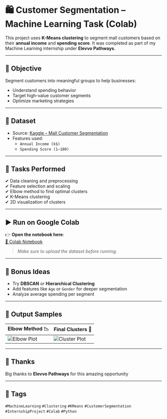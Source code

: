 # 🛍️ Customer Segmentation – Machine Learning Task (Colab)

This project uses **K-Means clustering** to segment mall customers based on their **annual income** and **spending score**. It was completed as part of my Machine Learning internship under **Elevvo Pathways**.

---

## 🎯 Objective

Segment customers into meaningful groups to help businesses:
- Understand spending behavior
- Target high-value customer segments
- Optimize marketing strategies

---

## 📁 Dataset

- Source: [Kaggle – Mall Customer Segmentation](https://www.kaggle.com/datasets/vjchoudhary7/customer-segmentation-tutorial)
- Features used:
  - `Annual Income (k$)`
  - `Spending Score (1–100)`

---

## 🧪 Tasks Performed

✔ Data cleaning and preprocessing  
✔ Feature selection and scaling  
✔ Elbow method to find optimal clusters  
✔ K-Means clustering  
✔ 2D visualization of clusters  

---

## ▶️ Run on Google Colab

👉 **Open the notebook here**:  
[🔗 Colab Notebook](https://colab.research.google.com/drive/19qSBrl9o5Ehty1R7WJ8F-j314U-a4cD0?usp=sharing)

> _Make sure to upload the dataset before running._

---

## 🧠 Bonus Ideas

- Try **DBSCAN** or **Hierarchical Clustering**
- Add features like `Age` or `Gender` for deeper segmentation
- Analyze average spending per segment

---

## 📸 Output Samples

| Elbow Method 📉 | Final Clusters 🧭 |
|----------------|------------------|
| ![Elbow Plot](images/elbow_plot.png) | ![Cluster Plot](images/cluster_plot.png) |

---

## 🙌 Thanks

Big thanks to **Elevvo Pathways** for this amazing opportunity  


---

## 📌 Tags

`#MachineLearning` `#Clustering` `#KMeans` `#CustomerSegmentation` `#InternshipProject` `#Colab` `#Python`

